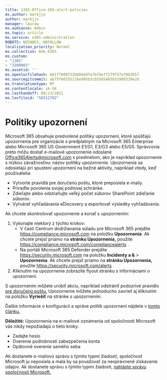 ```yaml
---
title: 1385-Office-365-alert-policies
ms.author: markjjo
author: markjjo
manager: lauraw
ms.audience: Admin
ms.topic: article
ms.service: o365-administration
ROBOTS: NOINDEX, NOFOLLOW
localization_priority: Normal
ms.collection: Adm_O365
ms.custom:
- "1385"
- "3200002"
ms.assetid: ''
ms.openlocfilehash: 681f7609f32b004ddfa7bfbeff179757e7063657
ms.sourcegitcommit: ab75f66355116e995b3cb5505465b31989339e28
ms.translationtype: MT
ms.contentlocale: sk-SK
ms.lasthandoff: 08/13/2021
ms.locfileid: "58312702"
---
```

# <a name="alert-policies"></a>Politiky upozornení

Microsoft 365 obsahuje predvolené [](https://docs.microsoft.com/microsoft-365/compliance/alert-policies#default-alert-policies) politiky upozornení, ktoré spúšťajú upozornenia pre organizácie s predplatným na Microsoft 365 Enterprise alebo Microsoft 365 US Government E1/G1, E3/G3 alebo E5/G5. Správcovia preto môžu dostať e-mailové upozornenie odoslané Office365Alerts@microsoft.com s predmetom, ako je napríklad upozornenie s nízkou závažnosťou: názov politiky *upozornenia.* Upozornenia sa odosielajú pri spustení upozornení na bežné aktivity, napríklad vtedy, keď používatelia:

- Vytvorte pravidlá pre doručenú poštu, ktoré preposiela e-maily.
- Priraďte povolenia svojej poštovej schránke.
- Zdieľajte alebo odstraňujte veľký počet súborov SharePoint zdieľanie súborov.
- Vytvárať vyhľadávania eDiscovery a exportovať výsledky vyhľadávania.

Ak chcete skontrolovať upozornenie a konať s upozornením:

1. Vykonajte niektorý z týchto krokov:
   - V časti Centrum dodržiavania súladu pre Microsoft 365 prejdite <https://compliance.microsoft.com> na položku **Upozornenia**. Ak chcete prejsť priamo na **stránku Upozornenia,** použite <https://compliance.microsoft.com/compliancealerts> .
   - Na portáli Microsoft 365 Defender prejdite <https://security.microsoft.com> na položku **Incidenty a &** \> **Upozornenia**. Ak chcete prejsť priamo na **stránku Upozornenia,** použite <https://security.microsoft.com/alerts> .
2. Kliknutím na upozornenie zobrazíte flyout stránku s informáciami o upozornení.

S upozornením môžete urobiť akciu, napríklad odstrániť podozrivé pravidlo [pre doručenú poštu.](https://docs.microsoft.com/microsoft-365/security/office-365-security/responding-to-a-compromised-email-account) Upozornenie môžete jednoducho zavrieť aj kliknutím na položku **Vyriešiť** na stránke s upozornením.

Ďalšie informácie o konfigurácii a správe politík upozornení nájdete v [tomto článku.](https://docs.microsoft.com/microsoft-365/compliance/alert-policies)

**Dôležité:** Upozornenia na e-mailové oznámenia od spoločnosti Microsoft vás nikdy nepožiadajú o tieto kroky:

- Zadajte heslo
- Overenie podrobností zabezpečenia konta
- Opätovné overenie samého seba

Ak dostanete e-mailovú správu s týmito typmi žiadostí, spoločnosť Microsoft ju neposiela a mala by sa považovať za neoprávnené získavanie údajov. Ak dostanete správu s týmito typmi žiadostí, [nahláste správu spoločnosti Microsoft.](https://docs.microsoft.com/microsoft-365/security/office-365-security/report-junk-email-messages-to-microsoft)
